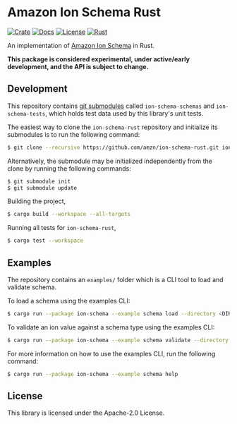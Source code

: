 # Amazon Ion Schema Rust
[![Crate](https://img.shields.io/crates/v/ion-schema.svg)](https://crates.io/crates/ion-schema)
[![Docs](https://docs.rs/ion-schema/badge.svg)](https://docs.rs/ion-schema/latest/ion_schema/)
[![License](https://img.shields.io/hexpm/l/plug.svg)](https://github.com/amzn/ion-schema-rust/blob/main/LICENSE)
[![Rust](https://github.com/amzn/ion-schema-rust/workflows/CI%20Build/badge.svg)](https://github.com/amzn/ion-schema-rust/actions?query=workflow%3A%22CI+Build%22)

An implementation of [Amazon Ion Schema](http://amzn.github.io/ion-schema) in Rust.

**This package is considered experimental, under active/early development, and the API is subject to change.**

## Development

This repository contains [git submodules](https://git-scm.com/docs/git-submodule)
called `ion-schema-schemas` and `ion-schema-tests`, which holds test data used by
this library's unit tests.

The easiest way to clone the `ion-schema-rust` repository and initialize its submodules
is to run the following command:

```bash
$ git clone --recursive https://github.com/amzn/ion-schema-rust.git ion-schema-rust
```

Alternatively, the submodule may be initialized independently from the clone
by running the following commands:

```bash
$ git submodule init
$ git submodule update
```

Building the project,
```bash
$ cargo build --workspace --all-targets
```

Running all tests for `ion-schema-rust`,
```bash
$ cargo test --workspace
```

## Examples

The repository contains an `examples/` folder which is a CLI tool to load and validate schema.

To load a schema using the examples CLI:
```bash
$ cargo run --package ion-schema --example schema load --directory <DIRECTORY> --schema <SCHEMA_FILE> 
```

To validate an ion value against a schema type using the examples CLI:
```bash
$ cargo run --package ion-schema --example schema validate --directory <DIRECTORY> --schema <SCHEMA_FILE> --input <INPUT_FILE>
```

For more information on how to use the examples CLI, run the following command:
```bash
$ cargo run --package ion-schema --example schema help  
```

## License

This library is licensed under the Apache-2.0 License.

